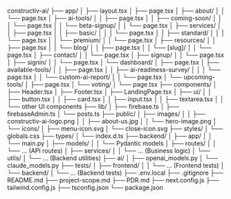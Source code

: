 constructiv-ai/
├── app/
│   ├── layout.tsx
│   ├── page.tsx
│   ├── about/
│   │   └── page.tsx
│   ├── ai-tools/
│   │   ├── page.tsx
│   │   ├── coming-soon/
│   │   │   └── page.tsx
│   │   └── beta-signup/
│   │       └── page.tsx
│   ├── services/
│   │   ├── page.tsx
│   │   ├── basic/
│   │   │   └── page.tsx
│   │   ├── standard/
│   │   │   └── page.tsx
│   │   └── premium/
│   │       └── page.tsx
│   ├── resources/
│   │   ├── page.tsx
│   │   └── blog/
│   │       ├── page.tsx
│   │       └── [slug]/
│   │           └── page.tsx
│   ├── contact/
│   │   └── page.tsx
│   ├── signup/
│   │   └── page.tsx
│   ├── signin/
│   │   └── page.tsx
│   └── dashboard/
│       ├── page.tsx
│       ├── available-tools/
│       │   ├── page.tsx
│       │   ├── ai-readiness-survey/
│       │   │   └── page.tsx
│       │   └── custom-ai-report/
│       │       └── page.tsx
│       └── upcoming-tools/
│           ├── page.tsx
│           └── voting/
│               └── page.tsx
├── components/
│   ├── Header.tsx
│   ├── Footer.tsx
│   ├── LandingPage.tsx
│   ├── ui/
│   │   ├── button.tsx
│   │   ├── card.tsx
│   │   ├── input.tsx
│   │   ├── textarea.tsx
│   │   └── other UI components
├── lib/
│   ├── firebase.ts
│   ├── firebaseAdmin.ts
│   └── posts.ts
├── public/
│   ├── images/
│   │   ├── constructiv-ai-logo.png
│   │   ├── about-us.jpg
│   │   └── hero-image.png
│   └── icons/
│       ├── menu-icon.svg
│       └── close-icon.svg
├── styles/
│   └── globals.css
├── types/
│   └── index.d.ts
├── backend/
│   ├── app/
│   │   └── main.py
│   ├── models/
│   │   └── Pydantic models
│   ├── routes/
│   │   └── ... (API routes)
│   ├── services/
│   │   └── ... (Business logic)
│   └── utils/
│       └── ... (Backend utilities)
├── ai/
│   ├── openai_models.py
│   └── claude_models.py
├── tests/
│   ├── frontend/
│   │   └── ... (Frontend tests)
│   └── backend/
│       └── ... (Backend tests)
├── .env.local
├── .gitignore
├── README.md
├── project-scope.md
├── PDR.md
├── next.config.js
├── tailwind.config.js
├── tsconfig.json
└── package.json